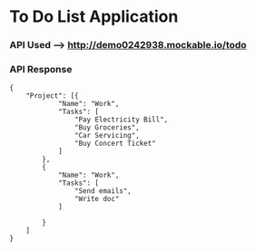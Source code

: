 # To Do List Application
### API Used --> http://demo0242938.mockable.io/todo
### API Response
```
{
	"Project": [{
			"Name": "Work",
			"Tasks": [
				"Pay Electricity Bill",
				"Buy Groceries",
				"Car Servicing",
				"Buy Concert Ticket"
			]
		},
		{
			"Name": "Work",
			"Tasks": [
				"Send emails",
				"Write doc"
			]

		}
	]
}
```